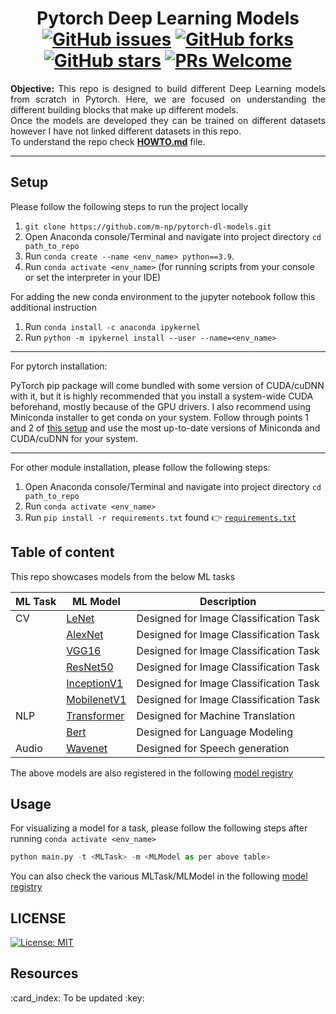 <h1 align = "center">
  Pytorch Deep Learning Models <br>
  <a href="https://github.com/m-np/pytorch-dl-models/issues"><img alt="GitHub issues" src="https://img.shields.io/github/issues/m-np/pytorch-dl-models?logo=git&style=plastic"></a>
  <a href="https://github.com/m-np/pytorch-dl-models/network"><img alt="GitHub forks" src="https://img.shields.io/github/forks/m-np/pytorch-dl-models?style=plastic&logo=github"></a>
  <a href="https://github.com/m-np/pytorch-dl-models/stargazers"><img alt="GitHub stars" src="https://img.shields.io/github/stars/m-np/pytorch-dl-models?style=plastic&logo=github"></a>
  <a href="https://makeapullrequest.com/"><img alt="PRs Welcome" src="https://img.shields.io/badge/PRs-welcome-brightgreen.svg?style=plastic&logo=open-source-initiative"></a>
</h1>

<div align = "justify">

**Objective:** This repo is designed to build different Deep Learning models from scratch in Pytorch. Here, we are focused on understanding the different building blocks that make up different models. </br>
Once the models are developed they can be trained on different datasets however I have not linked different datasets in this repo. </br>
To understand the repo check [**HOWTO.md**](./HOWTO.md) file.

---

</div>

## Setup

Please follow the following steps to run the project locally <br/>

1. `git clone https://github.com/m-np/pytorch-dl-models.git`
2. Open Anaconda console/Terminal and navigate into project directory `cd path_to_repo`
3. Run `conda create --name <env_name> python==3.9`.
4. Run `conda activate <env_name>` (for running scripts from your console or set the interpreter in your IDE)

For adding the new conda environment to the jupyter notebook follow this additional instruction
1. Run `conda install -c anaconda ipykernel`
2. Run `python -m ipykernel install --user --name=<env_name>`

-----

For pytorch installation:

PyTorch pip package will come bundled with some version of CUDA/cuDNN with it,
but it is highly recommended that you install a system-wide CUDA beforehand, mostly because of the GPU drivers. 
I also recommend using Miniconda installer to get conda on your system.
Follow through points 1 and 2 of [this setup](https://github.com/Petlja/PSIML/blob/master/docs/MachineSetup.md)
and use the most up-to-date versions of Miniconda and CUDA/cuDNN for your system.

-----

For other module installation, please follow the following steps:
1. Open Anaconda console/Terminal and navigate into project directory `cd path_to_repo`
2. Run `conda activate <env_name>`
3. Run `pip install -r requirements.txt` found 👉 [`requirements.txt`](./requirements.txt)

## Table of content

This repo showcases models from the below ML tasks

| ML Task    | ML Model | Description |
| --------- | ------- | ------ |
| CV     | [LeNet](src/models/cv/lenet) | Designed for Image Classification Task |
|        | [AlexNet](src/models/cv/alexnet) | Designed for Image Classification Task |
|        | [VGG16](src/models/cv/vggnet) | Designed for Image Classification Task |
|        | [ResNet50](src/models/cv/resnet) | Designed for Image Classification Task |
|        | [InceptionV1](src/models/cv/inception) | Designed for Image Classification Task |
|        | [MobilenetV1](src/models/cv/mobilenet) | Designed for Image Classification Task |
| NLP       | [Transformer](src/models/nlp/original_transformer) | Designed for Machine Translation |
|        | [Bert](src/models/nlp/Bert) | Designed for Language Modeling |
| Audio  | [Wavenet](src/models/audio/Wavenet) | Designed for Speech generation |

The above models are also registered in the following [model registry](src/model_registry.py)

## Usage

For visualizing a model for a task, please follow the following steps after running `conda activate <env_name>` 

```python
python main.py -t <MLTask> -m <MLModel as per above table>
```
You can also check the various MLTask/MLModel in the following [model registry](src/model_registry.py)

## LICENSE 

[![License: MIT](https://img.shields.io/badge/License-MIT-yellow.svg)](./LICENSE)


## Resources

<p align = "justify">:card_index: To be updated :key:</p>
